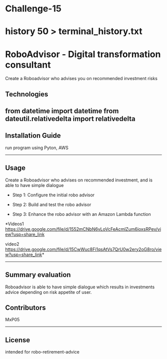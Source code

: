 # Challenge-15
# history 50 > terminal_history.txt

# RoboAdvisor -  Digital transformation consultant
Create a Roboadvisor who advises you on recommended investment risks
## Technologies

from datetime import datetime
from dateutil.relativedelta import relativedelta
---

## Installation Guide
run program using Pyton, AWS

---

## Usage
Create a Roboadvisor who advises on recommended investment, and is able to have simple dialogue


* Step 1: Configure the initial robo advisor

* Step 2: Build and test the robo advisor

* Step 3: Enhance the robo advisor with an Amazon Lambda function


*Videos1 https://drive.google.com/file/d/1552mCNbN6vLoVcFeAcmlZum6ioxsRPev/view?usp=share_link


video2 https://drive.google.com/file/d/15CwWuc8Fi1qsAtVs7QrU0w2ery2oG8ro/view?usp=share_link*

---
## Summary evaluation
Roboadvisor is able to have simple dialogue which results in investments advice depending on risk appetite of user.

## Contributors

MxP05

---

## License
intended for robo-retirement-advice